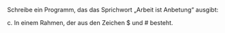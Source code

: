 Schreibe ein Programm, das das Sprichwort „Arbeit ist Anbetung“ ausgibt:

c. In einem Rahmen, der aus den Zeichen $ und # besteht.